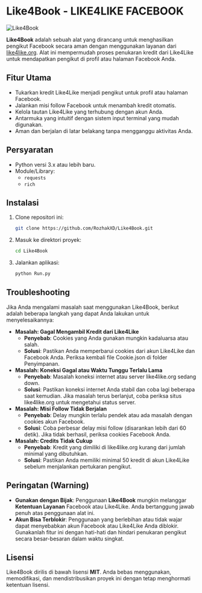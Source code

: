 # Like4Book - LIKE4LIKE FACEBOOK
![Like4Book](https://github.com/user-attachments/assets/53dc8eec-61f8-4e41-8ba5-d4802099d5e7)

**Like4Book** adalah sebuah alat yang dirancang untuk menghasilkan pengikut Facebook secara aman dengan menggunakan layanan dari [like4like.org](https://www.like4like.org/). Alat ini mempermudah proses penukaran kredit dari Like4Like untuk mendapatkan pengikut di profil atau halaman Facebook Anda.

## Fitur Utama
- Tukarkan kredit Like4Like menjadi pengikut untuk profil atau halaman Facebook.
- Jalankan misi follow Facebook untuk menambah kredit otomatis.
- Kelola tautan Like4Like yang terhubung dengan akun Anda.
- Antarmuka yang intuitif dengan sistem input terminal yang mudah digunakan.
- Aman dan berjalan di latar belakang tanpa mengganggu aktivitas Anda.

## Persyaratan
- Python versi 3.x atau lebih baru.
- Module/Library:
    - `requests`
    - `rich`

## Instalasi
1. Clone repositori ini:
    ```bash
    git clone https://github.com/RozhakXD/Like4Book.git
    ```
2. Masuk ke direktori proyek:
    ```bash
    cd Like4Book
    ```
3. Jalankan aplikasi:
    ```bash
    python Run.py
    ```

## Troubleshooting
Jika Anda mengalami masalah saat menggunakan Like4Book, berikut adalah beberapa langkah yang dapat Anda lakukan untuk menyelesaikannya:
- **Masalah: Gagal Mengambil Kredit dari Like4Like**
    - **Penyebab**: Cookies yang Anda gunakan mungkin kadaluarsa atau salah.
    - **Solusi**: Pastikan Anda memperbarui cookies dari akun Like4Like dan Facebook Anda. Periksa kembali file Cookie.json di folder Penyimpanan.
- **Masalah: Koneksi Gagal atau Waktu Tunggu Terlalu Lama**
    - **Penyebab**: Masalah koneksi internet atau server like4like.org sedang down.
    - **Solusi**: Pastikan koneksi internet Anda stabil dan coba lagi beberapa saat kemudian. Jika masalah terus berlanjut, coba periksa situs like4like.org untuk mengetahui status server.
- **Masalah: Misi Follow Tidak Berjalan**
    - **Penyebab**: Delay mungkin terlalu pendek atau ada masalah dengan cookies akun Facebook.
    - **Solusi**: Coba perbesar delay misi follow (disarankan lebih dari 60 detik). Jika tidak berhasil, periksa cookies Facebook Anda.
- **Masalah: Credits Tidak Cukup**
    - **Penyebab**: Kredit yang dimiliki di like4like.org kurang dari jumlah minimal yang dibutuhkan.
    - **Solusi**: Pastikan Anda memiliki minimal 50 kredit di akun Like4Like sebelum menjalankan pertukaran pengikut.

## Peringatan (Warning)
- **Gunakan dengan Bijak**: Penggunaan **Like4Book** mungkin melanggar **Ketentuan Layanan** Facebook atau Like4Like. Anda bertanggung jawab penuh atas penggunaan alat ini.
- **Akun Bisa Terblokir**: Penggunaan yang berlebihan atau tidak wajar dapat menyebabkan akun Facebook atau Like4Like Anda diblokir. Gunakanlah fitur ini dengan hati-hati dan hindari penukaran pengikut secara besar-besaran dalam waktu singkat.

## Lisensi
Like4Book dirilis di bawah lisensi **MIT**. Anda bebas menggunakan, memodifikasi, dan mendistribusikan proyek ini dengan tetap menghormati ketentuan lisensi.
